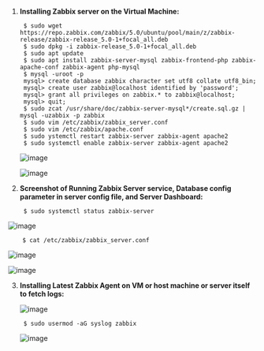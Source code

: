 1. **Installing Zabbix server on the Virtual Machine:**
	
		$ sudo wget https://repo.zabbix.com/zabbix/5.0/ubuntu/pool/main/z/zabbix-release/zabbix-release_5.0-1+focal_all.deb
		$ sudo dpkg -i zabbix-release_5.0-1+focal_all.deb
		$ sudo apt update
		$ sudo apt install zabbix-server-mysql zabbix-frontend-php zabbix-apache-conf zabbix-agent php-mysql
		$ mysql -uroot -p
		mysql> create database zabbix character set utf8 collate utf8_bin;
		mysql> create user zabbix@localhost identified by 'password';
		mysql> grant all privileges on zabbix.* to zabbix@localhost;
		mysql> quit;
		$ sudo zcat /usr/share/doc/zabbix-server-mysql*/create.sql.gz | mysql -uzabbix -p zabbix
		$ sudo vim /etc/zabbix/zabbix_server.conf
		$ sudo vim /etc/zabbix/apache.conf
		$ sudo ystemctl restart zabbix-server zabbix-agent apache2
		$ sudo systemctl enable zabbix-server zabbix-agent apache2
	
	![image](https://user-images.githubusercontent.com/34814966/145665092-062087c6-95db-49e7-a7bc-9eb5b9d0954e.png)

	![image](https://user-images.githubusercontent.com/34814966/145663682-f2e0fe54-048f-46c0-ad95-d8dc50fe0088.png)

2. **Screenshot of Running Zabbix Server service, Database config parameter in server config file, and
Server Dashboard:**

		$ sudo systemctl status zabbix-server
		
![image](https://user-images.githubusercontent.com/34814966/145665213-a68f87d7-2195-4a1e-b435-0d72aad26e81.png)

		$ cat /etc/zabbix/zabbix_server.conf
		
![image](https://user-images.githubusercontent.com/34814966/145665250-3cd915a0-454e-4cc6-b9e1-8e6c024b8ffe.png)

![image](https://user-images.githubusercontent.com/34814966/145665933-5eefeedf-6039-427d-ba0c-30792f8f7dbf.png)

3. **Installing Latest Zabbix Agent on VM or host machine or server itself to fetch logs:**

	![image](https://user-images.githubusercontent.com/34814966/145670453-2850b56d-f0a7-4095-aea0-f5f36998f7bf.png)

   		$ sudo usermod -aG syslog zabbix
		
	![image](https://user-images.githubusercontent.com/34814966/145671091-ff82b845-a0e8-4c6d-8f8f-62a671b59f99.png)

	
	
